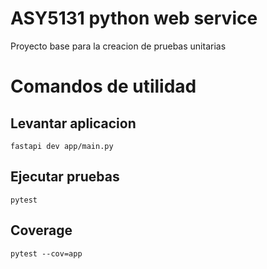 # ASY5131 python web service

Proyecto base para la creacion de pruebas unitarias


# Comandos de utilidad

## Levantar aplicacion
```
fastapi dev app/main.py
```

## Ejecutar pruebas
```
pytest
```

## Coverage
```
pytest --cov=app
```